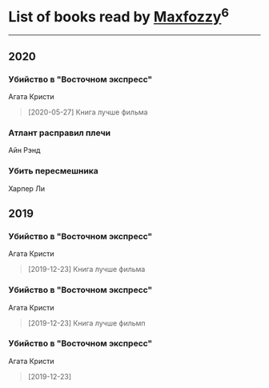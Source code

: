 # List of books read by [Maxfozzy](https://plus.google.com/u/0/107378796665154363606/)<sup>6</sup>
---

## 2020

### Убийство в "Восточном экспресс"
Агата Кристи
> [2020-05-27] Книга лучше фильма


### Атлант расправил плечи
Айн Рэнд


### Убить пересмешника
Харпер Ли



## 2019

### Убийство в "Восточном экспресс"
Агата Кристи
> [2019-12-23] Книга лучше фильма


### Убийство в "Восточном экспресс"
Агата Кристи
> [2019-12-23] Книга лучше фильмп


### Убийство в "Восточном экспресс"
Агата Кристи
> [2019-12-23] 



